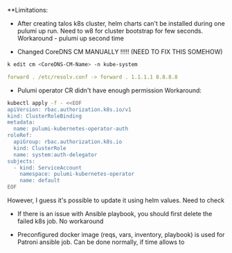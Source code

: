 **Limitations:

- After creating talos k8s cluster, helm charts can't be installed during one pulumi up run. Need to w8 for cluster bootstrap for few seconds. Workaround - pulumi up second time

- Changed CoreDNS CM MANUALLY !!!!! (NEED TO FIX THIS SOMEHOW)
```sh
k edit cm <CoreDNS-CM-Name> -n kube-system
```
```yaml
forward . /etc/resolv.conf -> forward . 1.1.1.1 8.8.8.8
```

- Pulumi operator CR didn't have enough permission
Workaround:
```sh
kubectl apply -f - <<EOF
apiVersion: rbac.authorization.k8s.io/v1
kind: ClusterRoleBinding
metadata:
  name: pulumi-kubernetes-operator-auth
roleRef:
  apiGroup: rbac.authorization.k8s.io
  kind: ClusterRole
  name: system:auth-delegator
subjects:
  - kind: ServiceAccount
    namespace: pulumi-kubernetes-operator
    name: default
EOF
```
However, I guess it's possible to update it using helm values. Need to check

- If there is an issue with Ansible playbook, you should first delete the failed k8s job. No workaround

- Preconfigured docker image (reqs, vars, inventory, playbook) is used for Patroni ansible job. Can be done normally, if time allows to
